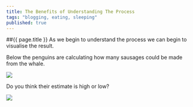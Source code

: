 ```yaml
---
title: The Benefits of Understanding The Process
tags: "blogging, eating, sleeping"
published: true
---
```


##{{ page.title }}
As we begin to understand the process we can begin to visualise the result.

Below the penguins are calculating how many sausages could be made from the whale.

![](//lh3.googleusercontent.com/-qMrdz9VoNEw/VaPbZE4yCDI/AAAAAAAAAOU/sOW9-byzevY/s750-Ic42/penguins.jpg)

Do you think their estimate is high or low?

![](//lh3.googleusercontent.com/-zQDuMGrIlck/VaPbZkmjXsI/AAAAAAAAAOc/XDsfER5Hj38/s750-Ic42/sausages.jpg)
